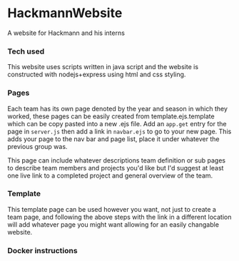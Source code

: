 # HackmannWebsite
A website for Hackmann and his interns



### Tech used
This website uses scripts written in java script and the website is constructed with nodejs+express using html and css styling.

### Pages
Each team has its own page denoted by the year and season in which they worked, these pages can be easily created from template.ejs.template which can be copy pasted into a new .ejs file. Add an `app.get` entry for the page in `server.js` then add a link in `navbar.ejs` to go to your new page. This adds your page to the nav bar and page list, place it under whatever the previous group was.

This page can include whatever descriptions team definition or sub pages to describe team members and projects you'd like but I'd suggest at least one live link to a completed project and general overview of the team.

### Template
This template page can be used however you want, not just to create a team page, and following the above steps with the link in a different location will add whatever page you might want allowing for an easily changable website.

### Docker instructions
